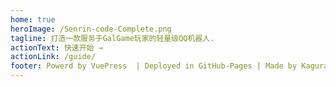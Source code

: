 ```yaml
---
home: true
heroImage: /Senrin-code-Complete.png
tagline: 打造一款服务于GalGame玩家的轻量级QQ机器人.
actionText: 快速开始 →
actionLink: /guide/
footer: Powerd by VuePress  | Deployed in GitHub-Pages | Made by KaguraYayoi & SakuraiCora | GNU General Public License v3.0
---
```

